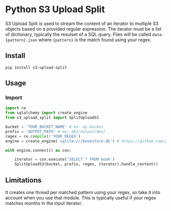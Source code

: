 # Python S3 Upload Split

S3 Upload Split is used to stream the content of an iterator to multiple S3 objects based on a provided regular 
expression. The iterator must be a list of dictionary, typically the resulset of a SQL query. Files will be called 
`data-{pattern}.json` where `{pattern}` is the match found using your regex.

## Install
`pip install s3-upload-split`

## Usage

### Import
```python
import re
from sqlalchemy import create_engine
from s3_upload_split import SplitUploadS3

bucket = 'YOUR_BUCKET_NAME' # ex: my-bucket
prefix = 'OUTPUT_PATH' # ex: db1/output/dev/
regex = re.compile(r'YOUR_REGEX')
engine = create_engine('sqlite:///bookstore.db') # https://github.com/pranaymethuku/bookstore-database/blob/master/database/bookstore.db

with engine.connect() as con:

    iterator = con.execute('SELECT * FROM book')
    SplitUploadS3(bucket, prefix, regex, iterator).handle_content()
```

## Limitations
It creates one thread per matched pattern using your regex, so take it into account when you use that module. This is 
typically useful if your regex matches months in the input iterator. 